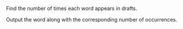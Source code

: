 Find the number of times each word appears in drafts.

Output the word along with the corresponding number of occurrences.
